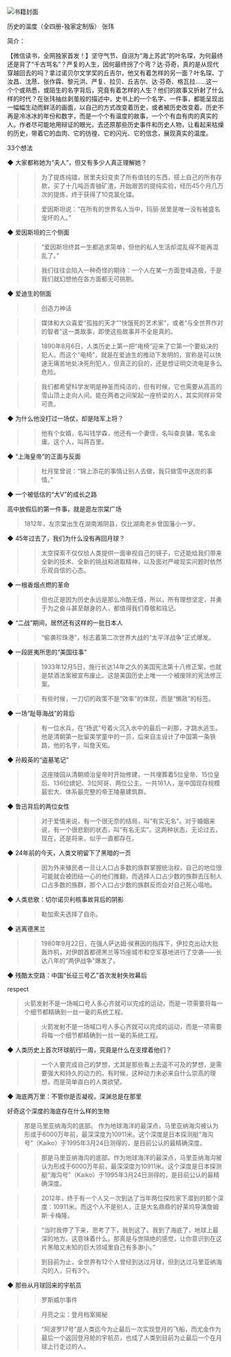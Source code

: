 <img src="https://wfqqreader-1252317822.image.myqcloud.com/cover/831/26605831/t6_26605831.jpg" alt="书籍封面" class="wr_bookCover_img">

历史的温度（全四册-独家定制版）
张玮

简介：

【微信读书，全网独家首发！】坚守气节、自诩为“海上苏武”的叶名琛，为何最终还是背了“千古骂名”？严复的人生，因何最终拐了个弯？达·芬奇，真的是从现代穿越回去的吗？拿过诺贝尔文学奖的丘吉尔，他又有着怎样的另一面？叶名琛、丁汝昌、沈荩、张作霖、黎元洪、严复、拉贝、丘吉尔、达·芬奇、格瓦拉……这一个个或熟悉，或陌生的名字背后，究竟有着怎样的人生？他们的故事又折射了什么样的时代？在张玮抽丝剥茧般的描述中，史书上的一个名字、一件事，都能呈现出一幅幅生动而鲜活的画面，以自己的方式改变着历史，或者被历史改变着。历史不再是冷冰冰的年份和数字，而是一个个有温度的故事，一个个有血有肉的真实的人。作者尽可能地用辩证的眼光，去还原那些历史事件和历史人物，让看起来枯燥的历史，带着它的血肉、它的彷徨、它的闪光、它的信念，展现真实的温度。

33个想法

◆ 大家都称她为“夫人”，但又有多少人真正理解她？

>> 为了提炼纯镭，居里夫妇变卖了所有值钱的东西，搭上自己的所有存款，买了十几吨沥青铀矿渣，开始艰苦的提纯实验，经历45个月几万次的提炼，终于获得了10克氯化镭。

>> 爱因斯坦说：“在所有的世界名人当中，玛丽·居里是唯一没有被盛名宠坏的人。”

◆ 爱因斯坦的三个侧面

>> “爱因斯坦终其一生都追求简单，但他的私人生活却混乱得不能再混乱了。”

>> 我们往往会陷入一种奇怪的期待：一个人在某一方面登峰造极，于是我们就幻想他在各方面都无可挑剔。

◆ 爱迪生的侧面

>> 创造力神话

>> 媒体和大众喜爱“孤独的天才”“快饿死的艺术家”，或者“与全世界作对的智者”这一类故事，即使这些故事并不全是真的。

>> 1890年8月6日，人类历史上第一把“电椅”迎来了它第一个要处决的犯人。而这个“电椅”，就是在爱迪生的推动下发明的，宣称是可以快速无痛苦地处决死刑犯人，但真正的目的，还是想证明交流电是多么危险。

>> 我们都希望科学发明是神圣而纯洁的，但有时候，它也需要从高高的雪山顶上走向人间。能在两者之间架起一座桥梁的人，其实同样非常可贵。

◆ 为什么他没打过一场仗，却是陆军上将？

>> 他有个女婿，名叫钱学森，他还有一个妻侄，名叫查良镛，笔名金庸。这个人，叫蒋百里。

◆ “上海皇帝”的正面与反面

>> 杜月笙曾说：“锦上添花的事情让别人去做，我只做雪中送炭的事情。”

◆ 一个被低估的“大V”的成长之路

高中放假后的第一件事，就是逛左宗棠广场
>1812年，左宗棠出生在湖南湘阴县，仅比湖南老乡曾国藩小一岁。

◆ 45年过去了，我们为什么没有再回月球？

>> 太空探索不仅仅给人类提供一面审视自己的镜子，它还能给我们带来全新的技术、全新的挑战和进取精神，以及面对严峻现实问题时依然乐观自信的心态。

◆ 一根香烟点燃的革命

>> 但也正是因为历史永远是那么冷酷无情，所以，所有理想坚定，并勇于为之奋斗甚至献身的人，都值得我们尊敬和铭记。

◆ “二战”期间，居然还有这样的一批日本人

>> “偷袭珍珠港”，标志着第二次世界大战的“太平洋战争”正式爆发。

◆ 一段匪夷所思的“美国往事”

>> 1933年12月5日，施行长达14年之久的美国宪法第十八修正案，也就是禁酒法案被宣布废止。这是美国历史上唯一一个被废除的宪法修正案。

>> 有些时候，一刀切的政策不是“效率”的体现，而是“懒政”的标签。

◆ 一场“耻辱海战”的背后

>> 有一位水兵，在“扬武”号着火沉入水中的最后一刹那，才跳水逃生。他是清朝第一批留美学童中的一员，后来自主设计了中国第一条铁路，他的名字，叫詹天佑。

◆ 孙殿英的“盗墓笔记”

>> 这座陵园从清朝顺治皇帝时开始修建，一共埋葬着5位皇帝、15位皇后、136位嫔妃、3位阿哥、两位公主，一共161人，是中国现存规模最宏大、体系最完整的帝王陵墓建筑群。

◆ 鲁迅背后的两位女性

>> 对于爱情来说，有一个很无奈的结局，叫“有实无名”。对于婚姻来说，有一个很悲剧的状态，叫“有名无实”。这两种状态，无论过去，现在，还是将来，似乎一直都存在。

◆ 24年前的今天，人类文明留下了黑暗的一页

>> 因为外来殖民者一旦让人口占多数的族群掌握统治权，自己的地位很可能就会被团结一心的他们推翻，而选择人口占少数的族群去压制人口占多数的族群，那个人口占少数的族群反而会对自己死心塌地。

◆ 人类悲歌：切尔诺贝利核事故背后的阴影

>> 勒加索夫选择了自杀。

◆ 逃离德黑兰

>> 1980年9月22日，在强人萨达姆·侯赛因的指挥下，伊拉克出动大批轰炸机，对伊朗首都德黑兰等15座城市和空军基地进行了空袭——长达八年的“两伊战争”爆发了。

◆ 残酷太空路：中国“长征三号乙”首次发射失败幕后

respect
>火箭发射不是一场喊口号人多心齐就可以完成的运动，而是一项需要将每一个细节都精确到一丝一毫的系统工程。

>> 火箭发射不是一场喊口号人多心齐就可以完成的运动，而是一项需要将每一个细节都精确到一丝一毫的系统工程。

◆ 人类历史上首次环球航行一周，究竟是什么在支撑着他们？

>> 一个人要完成自己的梦想，尤其是那些看上去遥不可及的梦想，是需要强大和持久的动力的。有时候，这种动力未必来自什么崇高的理想，而是简单直白的人类欲望。

◆ 海底两万里：不管你是否凝视，深渊总是在那里

好奇这个深度的海底存在什么样的生物
>那是马里亚纳海沟的底部。
作为地球海洋的最深点，马里亚纳海沟被认为形成于6000万年前，最深深度为10911米。这个深度是日本探测艇“海沟号”（Kaiko）于1995年3月24日测得的，是目前公认的最精确深度。

>> 那是马里亚纳海沟的底部。作为地球海洋的最深点，马里亚纳海沟被认为形成于6000万年前，最深深度为10911米。这个深度是日本探测艇“海沟号”（Kaiko）于1995年3月24日测得的，是目前公认的最精确深度。

>> 2012年，终于有一个人又一次到达了当年两位探险家下潜到的那个深度：10911米。而这个人不是别人，正是大名鼎鼎的好莱坞导演詹姆斯·卡梅隆。

>> “当时我停了下来，思考了下，我到这了。我到了海底了，地球上最深的地方。这意味着什么。那真是与世隔绝的感觉，让你意识到在这片黑暗又未知的巨大领域里自己有多渺小。”

>> 到目前为止，全世界有12个人曾经到达过月球，但到达过马里亚纳海沟的人，只有3个。

◆ 那些从月球回来的宇航员

>> 罗斯威尔事件

>> 月亮之尘：登月档案揭秘

>> “阿波罗17号”是人类迄今为止最后一次实现登月的飞船，而尤金作为最后一个返回登月舱的宇航员，也成了人类到目前为止最后一个在月球上行走过的人。

